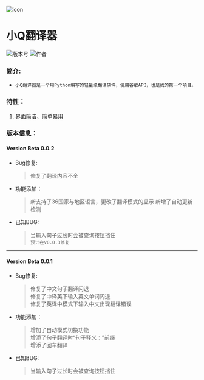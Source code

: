 ![icon](https://s2.ax1x.com/2020/03/09/89YeZn.png)   
# 小Q翻译器  
![版本号](https://img.shields.io/badge/Version-Beta--0.0.2-blue)  ![作者](https://img.shields.io/badge/Author-Xzy-orange)

### 简介:
* `小Q翻译器是一个用Python编写的轻量级翻译软件，使用谷歌API，也是我的第一个项目。`

### 特性：
1. 界面简洁、简单易用

### 版本信息：
####  Version Beta 0.0.2
 *  Bug修复:
       > 修复了翻译内容不全  
       
 *  功能添加：  
       > 新支持了36国家与地区语言，更改了翻译模式的显示
       > 新增了自动更新检测
       
 *  已知BUG:  
       > 当输入句子过长时会被查询按钮挡住  
         `预计在V0.0.3修复`
---
####  Version Beta 0.0.1
 *  Bug修复:  
       > 修复了中文句子翻译闪退  
       > 修复了中译英下输入英文单词闪退  
       > 修复了英译中模式下输入中文出现翻译错误  

 *  功能添加：  
       > 增加了自动模式切换功能  
       > 增添了句子翻译时“句子释义：”前缀  
       > 增添了回车翻译  

 *  已知BUG:  
       > 当输入句子过长时会被查询按钮挡住  
